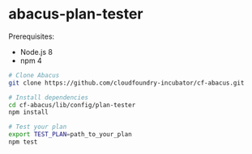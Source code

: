 abacus-plan-tester
===

Prerequisites:
* Node.js 8
* npm 4

```bash
# Clone Abacus
git clone https://github.com/cloudfoundry-incubator/cf-abacus.git

# Install dependencies
cd cf-abacus/lib/config/plan-tester
npm install

# Test your plan
export TEST_PLAN=path_to_your_plan
npm test
```
